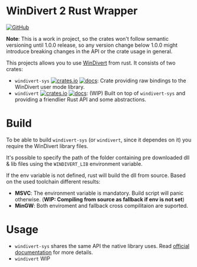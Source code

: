 # WinDivert 2 Rust Wrapper
[![GitHub](https://img.shields.io/github/license/Rubensei/windivert-rust?color=blue)](https://raw.githubusercontent.com/rust-lang/docs.rs/master/LICENSE)

**Note**: This is a work in project, so the crates won't follow semantic versioning until 1.0.0 release, so any version change below 1.0.0 might introduce breaking changes in the API or the crate usage in general.

This projects allows you to use [WinDivert](https://www.reqrypt.org/windivert.html) from rust. It consists of two crates:
 * `windivert-sys` [![crates.io](https://img.shields.io/crates/v/windivert-sys)](https://crates.io/crates/windivert-sys) [![docs](https://docs.rs/windivert-sys/badge.svg)](https://docs.rs/windivert-sys/): Crate providing raw bindings to the WinDivert user mode library.
 * `windivert` [![crates.io](https://img.shields.io/crates/v/windivert)](https://crates.io/crates/windivert) [![docs](https://docs.rs/windivert/badge.svg)](https://docs.rs/windivert/): (WIP) Built on top of `windivert-sys` and providing a friendlier Rust API and some abstractions.

# Build
To be able to build `windivert-sys` (or `windivert`, since it dependes on it) you require the WinDivert library files.

It's possible to specify the path of the folder containing pre downloaded dll & lib files using the `WINDIVERT_LIB` environment variable.

If the env variable is not defined, rust will build the dll from source. Based on the used toolchain different results:
 * **MSVC**: The environment variable is mandatory. Build script will panic otherwise. (**WIP: Compiling from source as fallback if env is not set**)
 * **MinGW**: Both enviroment and fallback cross compilitaion are suported.

# Usage
 * `windivert-sys` shares the same API the native library uses. Read [official documentation](https://www.reqrypt.org/windivert-doc.html) for more details.
 * `windivert` WIP